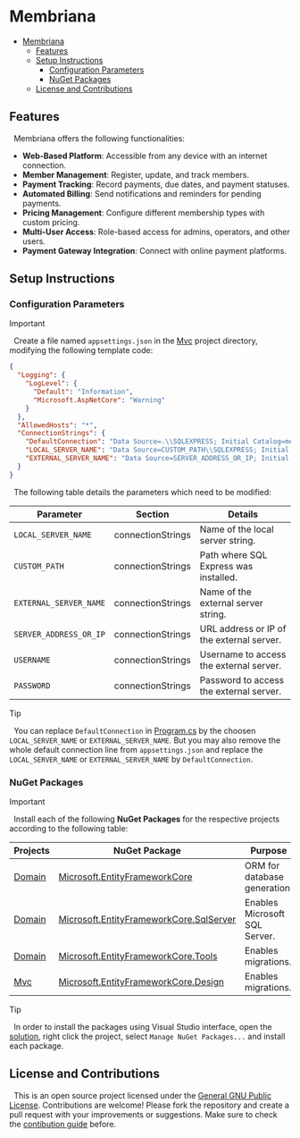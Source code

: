 # Membriana

- [Membriana](#membriana)
  - [Features](#features)
  - [Setup Instructions](#setup-instructions)
    - [Configuration Parameters](#configuration-parameters)
    - [NuGet Packages](#nuget-packages)
  - [License and Contributions](#license-and-contributions)

## Features

&nbsp;
Membriana offers the following functionalities:
- **Web-Based Platform**: Accessible from any device with an internet connection.
- **Member Management**: Register, update, and track members.
- **Payment Tracking**: Record payments, due dates, and payment statuses.
- **Automated Billing**: Send notifications and reminders for pending payments.
- **Pricing Management**: Configure different membership types with custom pricing.
- **Multi-User Access**: Role-based access for admins, operators, and other users.
- **Payment Gateway Integration**: Connect with online payment platforms.

## Setup Instructions

### Configuration Parameters

> [!IMPORTANT]
&nbsp;
Create a file named `appsettings.json` in the [Mvc](./src/Mvc/) project directory, modifying the following template code:

```json
{
  "Logging": {
    "LogLevel": {
      "Default": "Information",
      "Microsoft.AspNetCore": "Warning"
    }
  },
  "AllowedHosts": "*",
  "ConnectionStrings": {
    "DefaultConnection": "Data Source=.\\SQLEXPRESS; Initial Catalog=membriana_db; Integrated Security=True",
    "LOCAL_SERVER_NAME": "Data Source=CUSTOM_PATH\\SQLEXPRESS; Initial Catalog=membriana_db; Integrated Security=True",
    "EXTERNAL_SERVER_NAME": "Data Source=SERVER_ADDRESS_OR_IP; Initial Catalog=membriana_db; User ID=USERNAME; Password=PASSWORD; Connect Timeout=30; TrustServerCertificate=True;"
  }
}
```

&nbsp;
The following table details the parameters which need to be modified:

| Parameter | Section | Details |
|-|-|-|
| `LOCAL_SERVER_NAME` | connectionStrings | Name of the local server string. |
| `CUSTOM_PATH` | connectionStrings | Path where SQL Express was installed. |
| `EXTERNAL_SERVER_NAME` | connectionStrings | Name of the external server string. |
| `SERVER_ADDRESS_OR_IP` | connectionStrings | URL address or IP of the external server. |
| `USERNAME` | connectionStrings | Username to access the external server. |
| `PASSWORD` | connectionStrings | Password to access the external server. |

> [!TIP]
&nbsp;
You can replace `DefaultConnection` in [Program.cs](./src/Mvc/Program.cs) by the choosen `LOCAL_SERVER_NAME` or `EXTERNAL_SERVER_NAME`. But you may also remove the whole default connection line from `appsettings.json` and replace the `LOCAL_SERVER_NAME` or `EXTERNAL_SERVER_NAME` by `DefaultConnection`.

### NuGet Packages

> [!IMPORTANT]
&nbsp;
Install each of the following **NuGet Packages** for the respective projects according to the following table:

| Projects | NuGet Package | Purpose |
|-|-|-|
| [Domain](./src/Domain/) | [Microsoft.EntityFrameworkCore](https://www.nuget.org/packages/Microsoft.EntityFrameworkCore/) | ORM for database generation. |
| [Domain](./src/Domain/) | [Microsoft.EntityFrameworkCore.SqlServer](https://www.nuget.org/packages/Microsoft.EntityFrameworkCore.SqlServer/) | Enables Microsoft SQL Server. |
| [Domain](./src/Domain/) | [Microsoft.EntityFrameworkCore.Tools](https://www.nuget.org/packages/Microsoft.EntityFrameworkCore.Tools/) | Enables migrations. |
| [Mvc](./src/Mvc/) | [Microsoft.EntityFrameworkCore.Design](https://www.nuget.org/packages/Microsoft.EntityFrameworkCore.Design/) | Enables migrations. |

>[!TIP]
&nbsp;
In order to install the packages using Visual Studio interface, open the [solution](./src/Membriana.sln), right click the project, select `Manage NuGet Packages...` and install each package.

## License and Contributions

&nbsp;
This is an open source project licensed under the [General GNU Public License](./LICENSE).
Contributions are welcome! Please fork the repository and create a pull request with your improvements or suggestions.
Make sure to check the [contibution guide](./CONTRIBUTING.md) before.